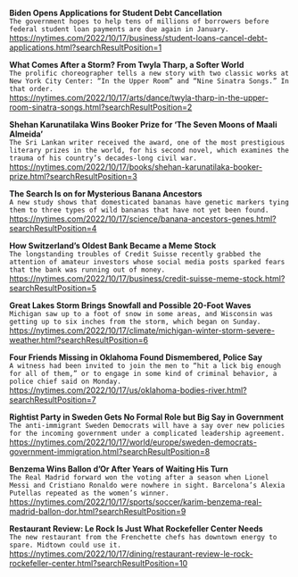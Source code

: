 **Biden Opens Applications for Student Debt Cancellation**\
`The government hopes to help tens of millions of borrowers before federal student loan payments are due again in January.`\
https://nytimes.com/2022/10/17/business/student-loans-cancel-debt-applications.html?searchResultPosition=1

**What Comes After a Storm? From Twyla Tharp, a Softer World**\
`The prolific choreographer tells a new story with two classic works at New York City Center: “In the Upper Room” and “Nine Sinatra Songs.” In that order.`\
https://nytimes.com/2022/10/17/arts/dance/twyla-tharp-in-the-upper-room-sinatra-songs.html?searchResultPosition=2

**Shehan Karunatilaka Wins Booker Prize for ‘The Seven Moons of Maali Almeida’**\
`The Sri Lankan writer received the award, one of the most prestigious literary prizes in the world, for his second novel, which examines the trauma of his country’s decades-long civil war.`\
https://nytimes.com/2022/10/17/books/shehan-karunatilaka-booker-prize.html?searchResultPosition=3

**The Search Is on for Mysterious Banana Ancestors**\
`A new study shows that domesticated bananas have genetic markers tying them to three types of wild bananas that have not yet been found.`\
https://nytimes.com/2022/10/17/science/banana-ancestors-genes.html?searchResultPosition=4

**How Switzerland’s Oldest Bank Became a Meme Stock**\
`The longstanding troubles of Credit Suisse recently grabbed the attention of amateur investors whose social media posts sparked fears that the bank was running out of money.`\
https://nytimes.com/2022/10/17/business/credit-suisse-meme-stock.html?searchResultPosition=5

**Great Lakes Storm Brings Snowfall and Possible 20-Foot Waves**\
`Michigan saw up to a foot of snow in some areas, and Wisconsin was getting up to six inches from the storm, which began on Sunday.`\
https://nytimes.com/2022/10/17/climate/michigan-winter-storm-severe-weather.html?searchResultPosition=6

**Four Friends Missing in Oklahoma Found Dismembered, Police Say**\
`A witness had been invited to join the men to “hit a lick big enough for all of them,” or to engage in some kind of criminal behavior, a police chief said on Monday.`\
https://nytimes.com/2022/10/17/us/oklahoma-bodies-river.html?searchResultPosition=7

**Rightist Party in Sweden Gets No Formal Role but Big Say in Government**\
`The anti-immigrant Sweden Democrats will have a say over new policies for the incoming government under a complicated leadership agreement.`\
https://nytimes.com/2022/10/17/world/europe/sweden-democrats-government-immigration.html?searchResultPosition=8

**Benzema Wins Ballon d’Or After Years of Waiting His Turn**\
`The Real Madrid forward won the voting after a season when Lionel Messi and Cristiano Ronaldo were nowhere in sight. Barcelona’s Alexia Putellas repeated as the women’s winner.`\
https://nytimes.com/2022/10/17/sports/soccer/karim-benzema-real-madrid-ballon-dor.html?searchResultPosition=9

**Restaurant Review: Le Rock Is Just What Rockefeller Center Needs**\
`The new restaurant from the Frenchette chefs has downtown energy to spare. Midtown could use it.`\
https://nytimes.com/2022/10/17/dining/restaurant-review-le-rock-rockefeller-center.html?searchResultPosition=10

